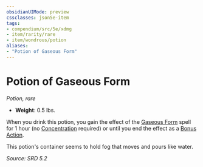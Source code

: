 ```yaml
---
obsidianUIMode: preview
cssclasses: json5e-item
tags:
- compendium/src/5e/xdmg
- item/rarity/rare
- item/wondrous/potion
aliases: 
- "Potion of Gaseous Form"
---
```

# Potion of Gaseous Form
*Potion, rare*  

- **Weight**: 0.5 lbs.

When you drink this potion, you gain the effect of the [Gaseous Form](compendium/spells/gaseous-form-xphb.md) spell for 1 hour (no [Concentration](rules/conditions.md#Concentration) required) or until you end the effect as a [Bonus Action](rules/variant-rules/bonus-action-xphb.md).

This potion's container seems to hold fog that moves and pours like water.

*Source: SRD 5.2*